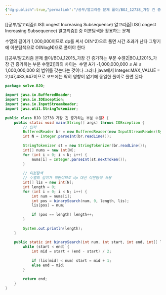 ```yaml
---
{"dg-publish":true,"permalink":"/공부/알고리즘 문제 풀이/BOJ_12738_가장 긴 증가하는 부분 수열3/","dgPassFrontmatter":true}
---
```



[[공부/알고리즘/LIS(Longest Increasing Subsequence) 알고리즘\|LIS(Longest Increasing Subsequence) 알고리즘]] 중 이분탐색을 활용하는 문제

수열의 길이가 1,000,000이므로 dp를 써서 O(N^2)으로 풀면 시간 초과가 난다
그렇기에 이분탐색으로 O(NlogN)으로 풀어야 한다

[[공부/알고리즘 문제 풀이/BOJ_12015_가장 긴 증가하는 부분 수열2\|BOJ_12015_가장 긴 증가하는 부분 수열2]]와의 차이는
 수열 A가 -1,000,000,000 ≤ Ai ≤ 1,000,000,000 의 범위를 갖는다는 것이다
그러나 java에서 Integer.MAX_VALUE = 2,147,483,647이므로 코드에는 딱히 영향이 없기에 동일한 풀이로 풀면 된다

```java
package solve.BJO;  
  
import java.io.BufferedReader;  
import java.io.IOException;  
import java.io.InputStreamReader;  
import java.util.StringTokenizer;  
  
public class BJO_12738_가장_긴_증가하는_부분_수열2 {  
    public static void main(String[] args) throws IOException {  
        // 입력  
        BufferedReader br = new BufferedReader(new InputStreamReader(System.in));  
        int N = Integer.parseInt(br.readLine());  
  
        StringTokenizer st = new StringTokenizer(br.readLine());  
        int[] nums = new int[N];  
        for (int i = 0; i < N; i++) {  
            nums[i] = Integer.parseInt(st.nextToken());  
        }  
  
        // 이분탐색  
        // 수열의 길이가 백만이므로 dp 대신 이분탐색 사용  
        int[] lis = new int[N];  
        int length = 0;  
        for (int i = 0; i < N; i++) {  
            int num = nums[i];  
            int pos = binarySearch(num, 0, length, lis);  
            lis[pos] = num;  
  
            if (pos == length) length++;  
        }  
  
        System.out.println(length);  
    }  
  
    public static int binarySearch(int num, int start, int end, int[] lis) {  
        while (start < end) {  
            int mid = start + (end - start) / 2;  
  
            if (lis[mid] < num) start = mid + 1;  
            else end = mid;  
        }  
  
        return end;  
    }  
}
```